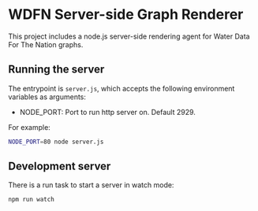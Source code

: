 # WDFN Server-side Graph Renderer

This project includes a node.js server-side rendering agent for Water Data For
The Nation graphs.

## Running the server

The entrypoint is `server.js`, which accepts the following environment
variables as arguments:

- NODE_PORT: Port to run http server on. Default 2929.

For example:

```bash
NODE_PORT=80 node server.js
```

## Development server

There is a run task to start a server in watch mode:

```bash
npm run watch
```
